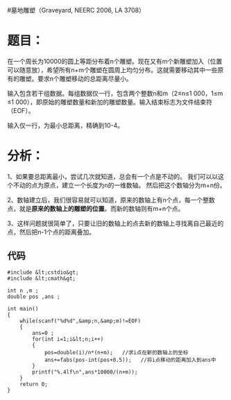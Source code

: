 #墓地雕塑（Graveyard, NEERC 2006, LA 3708）
# 题目：

在一个周长为10000的圆上等距分布着n个雕塑。现在又有m个新雕塑加入（位置可以随意放），希望所有n+m个雕塑在圆周上均匀分布。这就需要移动其中一些原有的雕塑。要求n个雕塑移动的总距离尽量小。

输入包含若干组数据。每组数据仅一行，包含两个整数n和m（2≤n≤1 000，1≤m ≤1 000），即原始的雕塑数量和新加的雕塑数量。输入结束标志为文件结束符（EOF）。

输入仅一行，为最小总距离，精确到10-4。

# 分析：

1、如果要总距离最小，尝试几次就知道，总会有一个点是不动的。 我们可以以这个不动的点为原点，建立一个长度为n的一维数轴。 然后把这个数轴分为m+n份。

2、数轴建立后，我们很容易就可以知道，原来的数轴上有n个点，每一个整数点，就是**原来的数轴上的雕塑的位置**。而新的数轴则有m+n个点。

3、这样问题就很简单了，只要让旧的数轴上的点去新的数轴上寻找离自己最近的点，然后把n-1个点的距离叠加。

## 代码

```
#include &lt;cstdio&gt;
#include &lt;cmath&gt;

int n ,m ;
double pos ,ans ;

int main()
{
    while(scanf("%d%d",&amp;n,&amp;m)!=EOF)
    {
        ans=0 ;
        for(int i=1;i&lt;n;i++)
        {
            pos=double(i)/n*(n+m);   //求i点在新的数轴上的坐标
            ans+=fabs(pos-int(pos+0.5));   //将i点移动的距离加入到ans中
        }
        printf("%.4lf\n",ans*10000/(n+m));
    }
    return 0;
}


```